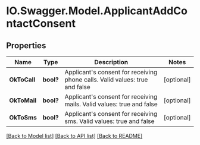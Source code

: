 # IO.Swagger.Model.ApplicantAddContactConsent
## Properties

Name | Type | Description | Notes
------------ | ------------- | ------------- | -------------
**OkToCall** | **bool?** | Applicant&#x27;s consent for receiving phone calls. Valid values: true and false | [optional] 
**OkToMail** | **bool?** | Applicant&#x27;s consent for receiving mails. Valid values: true and false | [optional] 
**OkToSms** | **bool?** | Applicant&#x27;s consent for receiving sms. Valid values: true and false | [optional] 

[[Back to Model list]](../README.md#documentation-for-models) [[Back to API list]](../README.md#documentation-for-api-endpoints) [[Back to README]](../README.md)

